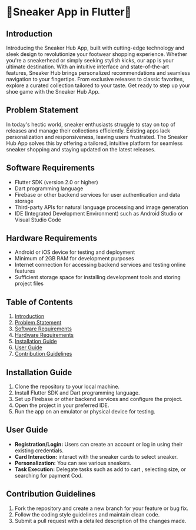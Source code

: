 # 👟Sneaker App in Flutter👟

## Introduction
Introducing the Sneaker Hub App, built with cutting-edge technology and sleek design to revolutionize your footwear shopping experience. Whether you're a sneakerhead or simply seeking stylish kicks, our app is your ultimate destination. With an intuitive interface and state-of-the-art features, Sneaker Hub brings personalized recommendations and seamless navigation to your fingertips. From exclusive releases to classic favorites, explore a curated collection tailored to your taste. Get ready to step up your shoe game with the Sneaker Hub App.

## Problem Statement
In today's hectic world, sneaker enthusiasts struggle to stay on top of releases and manage their collections efficiently. Existing apps lack personalization and responsiveness, leaving users frustrated. The Sneaker Hub App solves this by offering a tailored, intuitive platform for seamless sneaker shopping and staying updated on the latest releases.

## Software Requirements
- Flutter SDK (version 2.0 or higher)
- Dart programming language
- Firebase or other backend services for user authentication and data storage
- Third-party APIs for natural language processing and image generation
- IDE (Integrated Development Environment) such as Android Studio or Visual Studio Code

## Hardware Requirements
- Android or iOS device for testing and deployment
- Minimum of 2GB RAM for development purposes
- Internet connection for accessing backend services and testing online features
- Sufficient storage space for installing development tools and storing project files

## Table of Contents
1. [Introduction](#introduction)
2. [Problem Statement](#problem-statement)
3. [Software Requirements](#software-requirements)
4. [Hardware Requirements](#hardware-requirements)
5. [Installation Guide](#installation-guide)
6. [User Guide](#user-guide)
8. [Contribution Guidelines](#contribution-guidelines)

## Installation Guide
1. Clone the repository to your local machine.
2. Install Flutter SDK and Dart programming language.
3. Set up Firebase or other backend services and configure the project.
4. Open the project in your preferred IDE.
5. Run the app on an emulator or physical device for testing.

## User Guide
- **Registration/Login:** Users can create an account or log in using their existing credentials.
- **Card Interaction:** interact with the sneaker cards to select sneaker.
- **Personalization:** You can see various sneakers.
- **Task Execution:** Delegate tasks such as add to cart , selecting size, or searching for payment Cod.

## Contribution Guidelines
1. Fork the repository and create a new branch for your feature or bug fix.
2. Follow the coding style guidelines and maintain clean code.
3. Submit a pull request with a detailed description of the changes made.
